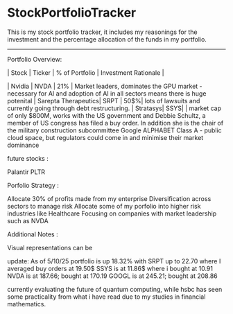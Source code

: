 # StockPortfolioTracker

This is my stock portfolio tracker, it includes my reasonings for the investment and the percentage allocation of the funds in my portfolio. 

---

Portfolio Overview:


| Stock | Ticker | % of Portfolio | Investment Rationale |

| Nvidia | NVDA | 21% | Market leaders, dominates the GPU market - necessary for AI and adoption of AI in all sectors means there is huge potenital
| Sarepta Therapeutics|  SRPT | 50$%| lots of lawsuits and currently going through debt restructuring.
| Stratasys| SSYS| | market cap of only $800M, works with the US government and Debbie Schultz, a member of US congress has filed a buy order. In addition she is the chair of the military construction subcommittee
Google ALPHABET Class A - public cloud space, but regulators could come in and minimise their market dominance


future stocks :

Palantir PLTR

Porfolio Strategy : 

Allocate 30% of profits made from my enterprise
Diversification across sectors to manage risk
Allocate some of my porfolio into higher risk industries like Healthcare
Focusing on companies with market leadership such as NVDA


Additional Notes : 

Visual representations can be 

update:
As of 5/10/25 portfolio is up 18.32% with SRPT up to 22.70 where I averaged buy orders at 19.50$
SSYS  is at 11.86$ where i bought at 10.91
NVDA is at 187.66; bought at 170.19
GOOGL is at 245.21; bought at 208.86

currently evaluating the future of quantum computing, while hsbc has seen some practicality from what i have read due to my studies in financial mathematics. 

